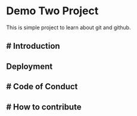 # Demo Two Project
This is simple project to learn about git and github.


## # Introduction

## Deployment

## # Code of Conduct

## # How to contribute